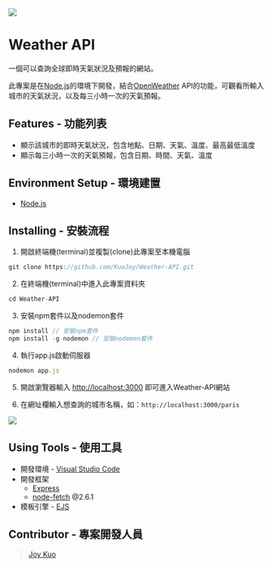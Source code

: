 ![](https://i.imgur.com/LKWrd7x.png)

# Weather API
一個可以查詢全球即時天氣狀況及預報的網站。

此專案是在[Node.js](https://nodejs.org/en/)的環境下開發，結合[OpenWeather](https://openweathermap.org/api) API的功能，可觀看所輸入城市的天氣狀況，以及每三小時一次的天氣預報。

## Features - 功能列表
* 顯示該城市的即時天氣狀況，包含地點、日期、天氣、溫度、最高最低溫度
* 顯示每三小時一次的天氣預報，包含日期、時間、天氣、溫度

## Environment Setup - 環境建置
* [Node.js](https://nodejs.org/en/)

## Installing - 安裝流程
1. 開啟終端機(terminal)並複製(clone)此專案至本機電腦
```javascript
git clone https://github.com/KuoJoy/Weather-API.git
```
2. 在終端機(terminal)中進入此專案資料夾
```javascript
cd Weather-API
```
3. 安裝npm套件以及nodemon套件
```javascript
npm install // 安裝npm套件
npm install -g nodemon // 安裝nodemon套件
```
4. 執行app.js啟動伺服器
```javascript
nodemon app.js
```
5. 開啟瀏覽器輸入 [http://localhost:3000](http://localhost:3000) 即可進入Weather-API網站

6. 在網址欄輸入想查詢的城市名稱，如：`http://localhost:3000/paris`

![](https://i.imgur.com/5WzCdjd.jpg)

## Using Tools - 使用工具
* 開發環境 - [Visual Studio Code](https://code.visualstudio.com/)
* 開發框架
  * [Express](http://expressjs.com/)
  * [node-fetch](https://www.npmjs.com/package/node-fetch) @2.6.1
* 模板引擎 - [EJS](https://ejs.co/)

## Contributor - 專案開發人員
> [Joy Kuo](https://github.com/KuoJoy)
